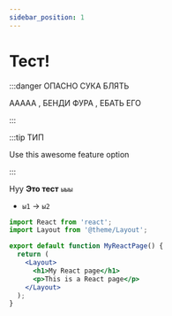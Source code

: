 ```yaml
---
sidebar_position: 1
---
```


# Тест!

:::danger ОПАСНО СУКА БЛЯТЬ

ААААА , БЕНДИ ФУРА , ЕБАТЬ ЕГО

:::

:::tip ТИП

Use this awesome feature option

:::

Нуу **Это тест** `ыыы`

- `ы1` → `ы2`

```jsx title="src/pages/my-react-page.js"
import React from 'react';
import Layout from '@theme/Layout';

export default function MyReactPage() {
  return (
    <Layout>
      <h1>My React page</h1>
      <p>This is a React page</p>
    </Layout>
  );
}
```